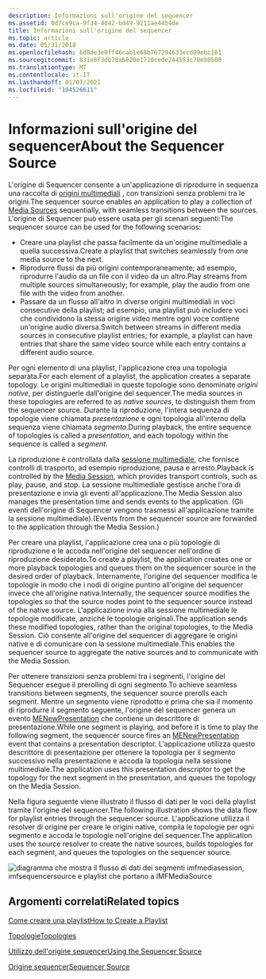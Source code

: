 ```yaml
---
description: Informazioni sull'origine del sequencer
ms.assetid: 0d7ce9ca-9f34-4842-bd49-9211ae4454de
title: Informazioni sull'origine del sequencer
ms.topic: article
ms.date: 05/31/2018
ms.openlocfilehash: 6d8de3e0ff46cab1e68b767294633ecd09ebc161
ms.sourcegitcommit: 831e8f3db78ab820e1710cede244553c70e50500
ms.translationtype: MT
ms.contentlocale: it-IT
ms.lasthandoff: 01/07/2021
ms.locfileid: "104526611"
---
```

# <a name="about-the-sequencer-source"></a><span data-ttu-id="ab7bd-103">Informazioni sull'origine del sequencer</span><span class="sxs-lookup"><span data-stu-id="ab7bd-103">About the Sequencer Source</span></span>

<span data-ttu-id="ab7bd-104">L'origine di Sequencer consente a un'applicazione di riprodurre in sequenza una raccolta di [origini multimediali](media-sources.md) , con transizioni senza problemi tra le origini.</span><span class="sxs-lookup"><span data-stu-id="ab7bd-104">The sequencer source enables an application to play a collection of [Media Sources](media-sources.md) sequentially, with seamless transitions between the sources.</span></span> <span data-ttu-id="ab7bd-105">L'origine di Sequencer può essere usata per gli scenari seguenti:</span><span class="sxs-lookup"><span data-stu-id="ab7bd-105">The sequencer source can be used for the following scenarios:</span></span>

-   <span data-ttu-id="ab7bd-106">Creare una playlist che passa facilmente da un'origine multimediale a quella successiva.</span><span class="sxs-lookup"><span data-stu-id="ab7bd-106">Create a playlist that switches seamlessly from one media source to the next.</span></span>
-   <span data-ttu-id="ab7bd-107">Riprodurre flussi da più origini contemporaneamente; ad esempio, riprodurre l'audio da un file con il video da un altro.</span><span class="sxs-lookup"><span data-stu-id="ab7bd-107">Play streams from multiple sources simultaneously; for example, play the audio from one file with the video from another.</span></span>
-   <span data-ttu-id="ab7bd-108">Passare da un flusso all'altro in diverse origini multimediali in voci consecutive della playlist; ad esempio, una playlist può includere voci che condividono la stessa origine video mentre ogni voce contiene un'origine audio diversa.</span><span class="sxs-lookup"><span data-stu-id="ab7bd-108">Switch between streams in different media sources in consecutive playlist entries; for example, a playlist can have entries that share the same video source while each entry contains a different audio source.</span></span>

<span data-ttu-id="ab7bd-109">Per ogni elemento di una playlist, l'applicazione crea una topologia separata.</span><span class="sxs-lookup"><span data-stu-id="ab7bd-109">For each element of a playlist, the application creates a separate topology.</span></span> <span data-ttu-id="ab7bd-110">Le origini multimediali in queste topologie sono denominate *origini native*, per distinguerle dall'origine del sequencer.</span><span class="sxs-lookup"><span data-stu-id="ab7bd-110">The media sources in these topologies are referred to as *native sources*, to distinguish them from the sequencer source.</span></span> <span data-ttu-id="ab7bd-111">Durante la riproduzione, l'intera sequenza di topologie viene chiamata *presentazione* e ogni topologia all'interno della sequenza viene chiamata *segmento*.</span><span class="sxs-lookup"><span data-stu-id="ab7bd-111">During playback, the entire sequence of topologies is called a *presentation*, and each topology within the sequence is called a *segment*.</span></span>

<span data-ttu-id="ab7bd-112">La riproduzione è controllata dalla [sessione multimediale](media-session.md), che fornisce controlli di trasporto, ad esempio riproduzione, pausa e arresto.</span><span class="sxs-lookup"><span data-stu-id="ab7bd-112">Playback is controlled by the [Media Session](media-session.md), which provides transport controls, such as play, pause, and stop.</span></span> <span data-ttu-id="ab7bd-113">La sessione multimediale gestisce anche l'ora di presentazione e invia gli eventi all'applicazione.</span><span class="sxs-lookup"><span data-stu-id="ab7bd-113">The Media Session also manages the presentation time and sends events to the application.</span></span> <span data-ttu-id="ab7bd-114">(Gli eventi dell'origine di Sequencer vengono trasmessi all'applicazione tramite la sessione multimediale).</span><span class="sxs-lookup"><span data-stu-id="ab7bd-114">(Events from the sequencer source are forwarded to the application through the Media Session.)</span></span>

<span data-ttu-id="ab7bd-115">Per creare una playlist, l'applicazione crea una o più topologie di riproduzione e le accoda nell'origine del sequencer nell'ordine di riproduzione desiderato.</span><span class="sxs-lookup"><span data-stu-id="ab7bd-115">To create a playlist, the application creates one or more playback topologies and queues them on the sequencer source in the desired order of playback.</span></span> <span data-ttu-id="ab7bd-116">Internamente, l'origine del sequencer modifica le topologie in modo che i nodi di origine puntino all'origine del sequencer invece che all'origine nativa.</span><span class="sxs-lookup"><span data-stu-id="ab7bd-116">Internally, the sequencer source modifies the topologies so that the source nodes point to the sequencer source instead of the native source.</span></span> <span data-ttu-id="ab7bd-117">L'applicazione invia alla sessione multimediale le topologie modificate, anziché le topologie originali.</span><span class="sxs-lookup"><span data-stu-id="ab7bd-117">The application sends these modified topologies, rather than the original topologies, to the Media Session.</span></span> <span data-ttu-id="ab7bd-118">Ciò consente all'origine del sequencer di aggregare le origini native e di comunicare con la sessione multimediale.</span><span class="sxs-lookup"><span data-stu-id="ab7bd-118">This enables the sequencer source to aggregate the native sources and to communicate with the Media Session.</span></span>

<span data-ttu-id="ab7bd-119">Per ottenere transizioni senza problemi tra i segmenti, l'origine del Sequencer esegue il prerolling di ogni segmento.</span><span class="sxs-lookup"><span data-stu-id="ab7bd-119">To achieve seamless transitions between segments, the sequencer source prerolls each segment.</span></span> <span data-ttu-id="ab7bd-120">Mentre un segmento viene riprodotto e prima che sia il momento di riprodurre il segmento seguente, l'origine del sequencer genera un evento [MENewPresentation](menewpresentation.md) che contiene un descrittore di presentazione.</span><span class="sxs-lookup"><span data-stu-id="ab7bd-120">While one segment is playing, and before it is time to play the following segment, the sequencer source fires an [MENewPresentation](menewpresentation.md) event that contains a presentation descriptor.</span></span> <span data-ttu-id="ab7bd-121">L'applicazione utilizza questo descrittore di presentazione per ottenere la topologia per il segmento successivo nella presentazione e accoda la topologia nella sessione multimediale.</span><span class="sxs-lookup"><span data-stu-id="ab7bd-121">The application uses this presentation descriptor to get the topology for the next segment in the presentation, and queues the topology on the Media Session.</span></span>

<span data-ttu-id="ab7bd-122">Nella figura seguente viene illustrato il flusso di dati per le voci della playlist tramite l'origine del sequencer.</span><span class="sxs-lookup"><span data-stu-id="ab7bd-122">The following illustration shows the data flow for playlist entries through the sequencer source.</span></span> <span data-ttu-id="ab7bd-123">L'applicazione utilizza il resolver di origine per creare le origini native, compila le topologie per ogni segmento e accoda le topologie nell'origine del sequencer.</span><span class="sxs-lookup"><span data-stu-id="ab7bd-123">The application uses the source resolver to create the native sources, builds topologies for each segment, and queues the topologies on the sequencer source.</span></span>

![diagramma che mostra il flusso di dati dei segmenti imfmediasession, imfsequencersource e playlist che portano a IMFMediaSource](images/dbf41a05-d8cc-4502-9cd3-74e5d1ce04a0.gif)

## <a name="related-topics"></a><span data-ttu-id="ab7bd-125">Argomenti correlati</span><span class="sxs-lookup"><span data-stu-id="ab7bd-125">Related topics</span></span>

<dl> <dt>

[<span data-ttu-id="ab7bd-126">Come creare una playlist</span><span class="sxs-lookup"><span data-stu-id="ab7bd-126">How to Create a Playlist</span></span>](how-to-create-a-playlist.md)
</dt> <dt>

[<span data-ttu-id="ab7bd-127">Topologie</span><span class="sxs-lookup"><span data-stu-id="ab7bd-127">Topologies</span></span>](topologies.md)
</dt> <dt>

[<span data-ttu-id="ab7bd-128">Utilizzo dell'origine sequencer</span><span class="sxs-lookup"><span data-stu-id="ab7bd-128">Using the Sequencer Source</span></span>](using-the-sequencer-source.md)
</dt> <dt>

[<span data-ttu-id="ab7bd-129">Origine sequencer</span><span class="sxs-lookup"><span data-stu-id="ab7bd-129">Sequencer Source</span></span>](sequencer-source.md)
</dt> </dl>

 

 



